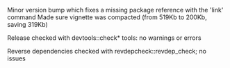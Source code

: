 Minor version bump which fixes a missing package reference with the 'link' command
Made sure vignette was compacted (from 519Kb to 200Kb, saving 319Kb)

Release checked with devtools::check* tools: no warnings or errors

Reverse dependencies checked with revdepcheck::revdep_check; no issues